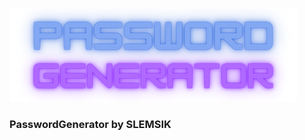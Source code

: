 <img src="https://github.com/SLEMSIK/PasswordGenerator/blob/main/img.png"></img>
<h3>PasswordGenerator by SLEMSIK
